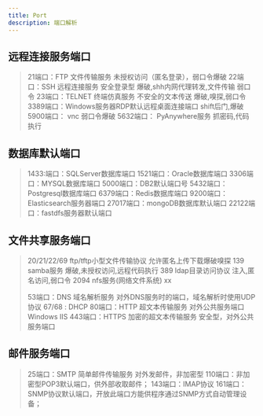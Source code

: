 ```yaml
---
title: Port
description: 端口解析
---
```




## 远程连接服务端口

> 21端口：FTP 文件传输服务 未授权访问（匿名登录），弱口令爆破
> 22端口：SSH 远程连接服务 安全登录型 爆破,shh内网代理转发,文件传输 弱口令
> 23端口：TELNET 终端仿真服务 不安全的文本传送 爆破,嗅探,弱口令
> 3389端口：Windows服务器RDP默认远程桌面连接端口 shift后门,爆破
> 5900端口： vnc 弱口令爆破
> 5632端口： PyAnywhere服务 抓密码,代码执行

## 数据库默认端口

> 1433:端口：SQLServer数据库端口
> 1521端口：Oracle数据库端口
> 3306端口：MYSQL数据库端口
> 5000端口：DB2默认端口号
> 5432端口：Postgresql数据库端口
> 6379端口：Redis数据库端口
> 9200端口：Elasticsearch服务器端口
> 27017端口：mongoDB数据库默认端口
> 22122端口：fastdfs服务器默认端口

## 文件共享服务端口

> 20/21/22/69 ftp/tftp小型文件传输协议 允许匿名上传下载爆破嗅探
> 139 samba服务 爆破,未授权访问,远程代码执行
> 389 ldap目录访问协议 注入,匿名访问,弱口令
> 2094 nfs服务(网络文件系统) xx
>
> 53端口：DNS 域名解析服务 对外DNS服务时的端口，域名解析时使用UDP协议
> 67/68 : DHCP
> 80端口：HTTP 超文本传输服务 对外公共服务端口 Windows IIS
> 443端口：HTTPS 加密的超文本传输服务 安全型，对外公共服务端口

## 邮件服务端口

> 25端口：SMTP 简单邮件传输服务 对外发邮件，非加密型
>  110端口：非加密型POP3默认端口，供外部收取邮件；
>  143端口：IMAP协议
>  161端口：SNMP协议默认端口，开放此端口方能供程序通过SNMP方式自动管理设备；